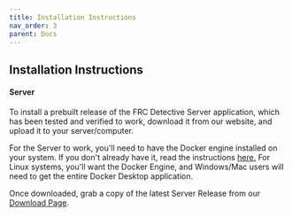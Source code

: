 ```yaml
---
title: Installation Instructions
nav_order: 3
parent: Docs
---
```


## Installation Instructions

#### Server
To install a prebuilt release of the FRC Detective Server application, which has been tested and verified to work, download it from our website, and upload it to your server/computer.

For the Server to work, you'll need to have the Docker engine installed on your system. If you don't already have it, read the instructions <a href="https://docs.docker.com/engine/install/">here.</a> For Linux systems, you'll want the Docker Engine, and Windows/Mac users will need to get the entire Docker Desktop application.

Once downloaded, grab a copy of the latest Server Release from our <a href="/download">Download Page</a>.
